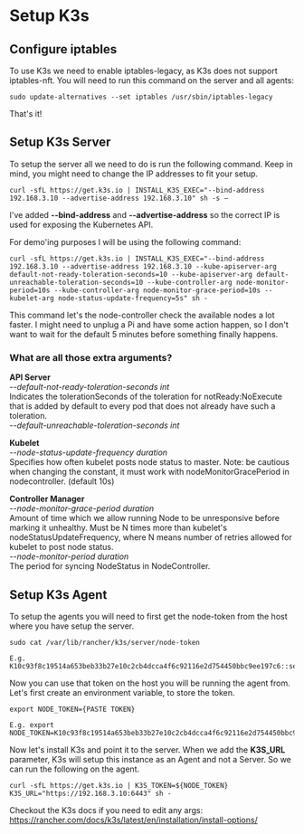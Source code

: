 # Setup K3s 

## Configure iptables
To use K3s we need to enable iptables-legacy, as K3s does not support iptables-nft. You will need to run this command on the server and all agents: 
```
sudo update-alternatives --set iptables /usr/sbin/iptables-legacy
```
That's it!

## Setup K3s Server
To setup the server all we need to do is run the following command. Keep in mind, you might need to change the IP addresses to fit your setup. 
```
curl -sfL https://get.k3s.io | INSTALL_K3S_EXEC="--bind-address 192.168.3.10 --advertise-address 192.168.3.10" sh -s –
```
I've added **--bind-address** and **--advertise-address** so the correct IP is used for exposing the Kubernetes API. 

For demo'ing purposes I will be using the following command: 
```
curl -sfL https://get.k3s.io | INSTALL_K3S_EXEC="--bind-address 192.168.3.10 --advertise-address 192.168.3.10 --kube-apiserver-arg default-not-ready-toleration-seconds=10 --kube-apiserver-arg default-unreachable-toleration-seconds=10 --kube-controller-arg node-monitor-period=10s --kube-controller-arg node-monitor-grace-period=10s --kubelet-arg node-status-update-frequency=5s" sh -
```

This command let's the node-controller check the available nodes a lot faster. I might need to unplug a Pi and have some action happen, so I don't want to wait for the default 5 minutes before something finally happens. 

### What are all those extra arguments?
**API Server**  
*--default-not-ready-toleration-seconds int*  
Indicates the tolerationSeconds of the toleration for notReady:NoExecute that is added by default to every pod that does not already have such a toleration.  
*--default-unreachable-toleration-seconds int*  

**Kubelet**  
*--node-status-update-frequency duration*  
Specifies how often kubelet posts node status to master. Note: be cautious when changing the constant, it must work with nodeMonitorGracePeriod in nodecontroller. (default 10s)  

**Controller Manager**  
*--node-monitor-grace-period duration*  
Amount of time which we allow running Node to be unresponsive before marking it unhealthy. Must be N times more than kubelet's nodeStatusUpdateFrequency, where N means number of retries allowed for kubelet to post node status.  
*--node-monitor-period duration*  
The period for syncing NodeStatus in NodeController.

## Setup K3s Agent
To setup the agents you will need to first get the node-token from the host where you have setup the server. 
```
sudo cat /var/lib/rancher/k3s/server/node-token

E.g. K10c93f8c19514a653beb33b27e10c2cb4dcca4f6c92116e2d754450bbc9ee197c6::server:a4765a17f563ceadf529c8857263689b
```

Now you can use that token on the host you will be running the agent from. Let's first create an environment variable, to store the token. 
```
export NODE_TOKEN={PASTE TOKEN}

E.g. export NODE_TOKEN=K10c93f8c19514a653beb33b27e10c2cb4dcca4f6c92116e2d754450bbc9ee197c6::server:a4765a17f563ceadf529c8857263689b
```

Now let's install K3s and point it to the server. When we add the **K3S_URL** parameter, K3s will setup this instance as an Agent and not a Server. So we can run the following on the agent.
```
curl -sfL https://get.k3s.io | K3S_TOKEN=${NODE_TOKEN} K3S_URL="https://192.168.3.10:6443" sh -
```

Checkout the K3s docs if you need to edit any args: https://rancher.com/docs/k3s/latest/en/installation/install-options/
